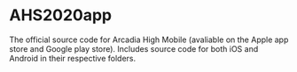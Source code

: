 # AHS2020app
The official source code for Arcadia High Mobile (avaliable on the Apple app store and Google play store). Includes source code for both iOS and Android in their respective folders.